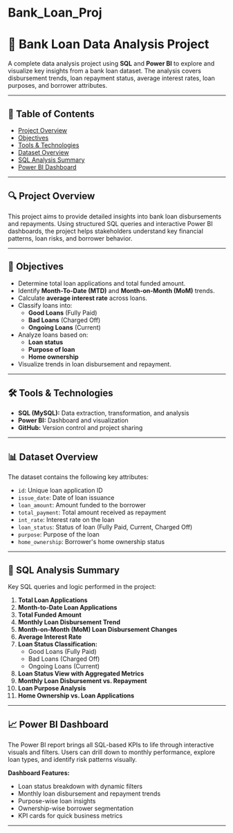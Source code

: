 # Bank_Loan_Proj
# 🏦 Bank Loan Data Analysis Project

A complete data analysis project using **SQL** and **Power BI** to explore and visualize key insights from a bank loan dataset. The analysis covers disbursement trends, loan repayment status, average interest rates, loan purposes, and borrower attributes.

---

## 📌 Table of Contents

- [Project Overview](#project-overview)
- [Objectives](#objectives)
- [Tools & Technologies](#tools--technologies)
- [Dataset Overview](#dataset-overview)
- [SQL Analysis Summary](#sql-analysis-summary)
- [Power BI Dashboard](#power-bi-dashboard)

---

## 🔍 Project Overview

This project aims to provide detailed insights into bank loan disbursements and repayments. Using structured SQL queries and interactive Power BI dashboards, the project helps stakeholders understand key financial patterns, loan risks, and borrower behavior.

---

## 🎯 Objectives

- Determine total loan applications and total funded amount.
- Identify **Month-To-Date (MTD)** and **Month-on-Month (MoM)** trends.
- Calculate **average interest rate** across loans.
- Classify loans into:
  - **Good Loans** (Fully Paid)
  - **Bad Loans** (Charged Off)
  - **Ongoing Loans** (Current)
- Analyze loans based on:
  - **Loan status**
  - **Purpose of loan**
  - **Home ownership**
- Visualize trends in loan disbursement and repayment.

---

## 🛠️ Tools & Technologies

- **SQL (MySQL):** Data extraction, transformation, and analysis
- **Power BI:** Dashboard and visualization
- **GitHub:** Version control and project sharing

---

## 📊 Dataset Overview

The dataset contains the following key attributes:

- `id`: Unique loan application ID
- `issue_date`: Date of loan issuance
- `loan_amount`: Amount funded to the borrower
- `total_payment`: Total amount received as repayment
- `int_rate`: Interest rate on the loan
- `loan_status`: Status of loan (Fully Paid, Current, Charged Off)
- `purpose`: Purpose of the loan
- `home_ownership`: Borrower's home ownership status

---

## 🧾 SQL Analysis Summary

Key SQL queries and logic performed in the project:

1. **Total Loan Applications**
2. **Month-to-Date Loan Applications**
3. **Total Funded Amount**
4. **Monthly Loan Disbursement Trend**
5. **Month-on-Month (MoM) Loan Disbursement Changes**
6. **Average Interest Rate**
7. **Loan Status Classification:**
   - Good Loans (Fully Paid)
   - Bad Loans (Charged Off)
   - Ongoing Loans (Current)
8. **Loan Status View with Aggregated Metrics**
9. **Monthly Loan Disbursement vs. Repayment**
10. **Loan Purpose Analysis**
11. **Home Ownership vs. Loan Applications**


---

## 📈 Power BI Dashboard

The Power BI report brings all SQL-based KPIs to life through interactive visuals and filters. Users can drill down to monthly performance, explore loan types, and identify risk patterns visually.


**Dashboard Features:**

- Loan status breakdown with dynamic filters
- Monthly loan disbursement and repayment trends
- Purpose-wise loan insights
- Ownership-wise borrower segmentation
- KPI cards for quick business metrics

---
